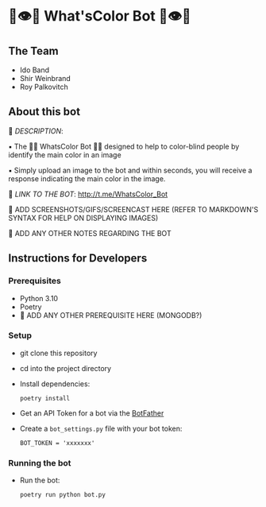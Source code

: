 # 🤖👁️🎨 What'sColor Bot 🎨👁️🤖

## The Team
- Ido Band
- Shir Weinbrand
- Roy Palkovitch

## About this bot

🚧 _DESCRIPTION_:

▪️ The 🤖🎨 WhatsColor Bot 🎨🤖 designed to help to color-blind people by identify the main color in an image

▪️ Simply upload an image to the bot and within seconds, you will receive a response indicating the main color in the image.

🚧 _LINK TO THE BOT_: http://t.me/WhatsColor_Bot

🚧 ADD SCREENSHOTS/GIFS/SCREENCAST HERE (REFER TO MARKDOWN'S SYNTAX FOR HELP ON DISPLAYING IMAGES)

🚧 ADD ANY OTHER NOTES REGARDING THE BOT
 
## Instructions for Developers 
### Prerequisites
- Python 3.10
- Poetry
- 🚧 ADD ANY OTHER PREREQUISITE HERE (MONGODB?)

### Setup
- git clone this repository 
- cd into the project directory
- Install dependencies:
    
      poetry install


- Get an API Token for a bot via the [BotFather](https://telegram.me/BotFather)
- Create a `bot_settings.py` file with your bot token:

      BOT_TOKEN = 'xxxxxxx'

### Running the bot        
- Run the bot:

      poetry run python bot.py
